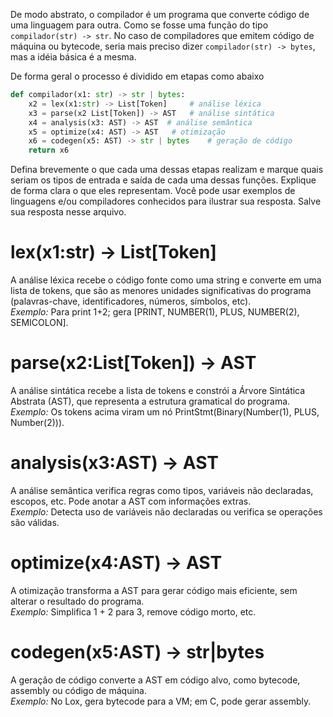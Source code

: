 De modo abstrato, o compilador é um programa que converte código de uma
linguagem para outra. Como se fosse uma função do tipo `compilador(str) -> str`.
No caso de compiladores que emitem código de máquina ou bytecode, seria mais
preciso dizer `compilador(str) -> bytes`, mas a idéia básica é a mesma.

De forma geral o processo é dividido em etapas como abaixo

```python
def compilador(x1: str) -> str | bytes:
    x2 = lex(x1:str) -> List[Token]     # análise léxica
    x3 = parse(x2 List[Token]) -> AST   # análise sintática
    x4 = analysis(x3: AST) -> AST  # análise semântica
    x5 = optimize(x4: AST) -> AST   # otimização
    x6 = codegen(x5: AST) -> str | bytes    # geração de código
    return x6
```

Defina brevemente o que cada uma dessas etapas realizam e marque quais seriam os
tipos de entrada e saída de cada uma dessas funções. Explique de forma clara o
que eles representam. Você pode usar exemplos de linguagens e/ou compiladores
conhecidos para ilustrar sua resposta. Salve sua resposta nesse arquivo.

# lex(x1:str) -> List[Token]
A análise léxica recebe o código fonte como uma string e converte em uma lista de tokens, que são as menores unidades significativas do programa (palavras-chave, identificadores, números, símbolos, etc).  
*Exemplo:* Para print 1+2; gera [PRINT, NUMBER(1), PLUS, NUMBER(2), SEMICOLON].
 
# parse(x2:List[Token]) -> AST
A análise sintática recebe a lista de tokens e constrói a Árvore Sintática Abstrata (AST), que representa a estrutura gramatical do programa.  
*Exemplo:* Os tokens acima viram um nó PrintStmt(Binary(Number(1), PLUS, Number(2))).

# analysis(x3:AST) -> AST
A análise semântica verifica regras como tipos, variáveis não declaradas, escopos, etc. Pode anotar a AST com informações extras.  
*Exemplo:* Detecta uso de variáveis não declaradas ou verifica se operações são válidas.

# optimize(x4:AST) -> AST
A otimização transforma a AST para gerar código mais eficiente, sem alterar o resultado do programa.  
*Exemplo:* Simplifica 1 + 2 para 3, remove código morto, etc.

# codegen(x5:AST) -> str|bytes
A geração de código converte a AST em código alvo, como bytecode, assembly ou código de máquina.  
*Exemplo:* No Lox, gera bytecode para a VM; em C, pode gerar assembly.